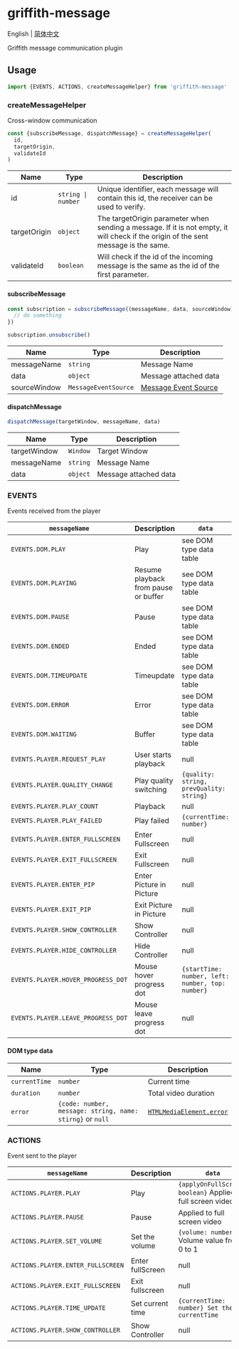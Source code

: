 # griffith-message

English | [简体中文](./README-zh-Hans.md)

Griffith message communication plugin

## Usage

```js
import {EVENTS, ACTIONS, createMessageHelper} from 'griffith-message'
```

### createMessageHelper

Cross-window communication

```js
const {subscribeMessage, dispatchMessage} = createMessageHelper(
  id,
  targetOrigin,
  validateId
)
```

| Name         | Type               | Description                                                                                                                         |
| ------------ | ------------------ | ----------------------------------------------------------------------------------------------------------------------------------- |
| id           | `string \| number` | Unique identifier, each message will contain this id, the receiver can be used to verify.                                           |
| targetOrigin | `object`           | The targetOrigin parameter when sending a message. If it is not empty, it will check if the origin of the sent message is the same. |
| validateId   | `boolean`          | Will check if the id of the incoming message is the same as the id of the first parameter.                                          |

#### subscribeMessage

```js
const subscription = subscribeMessage((messageName, data, sourceWindow) => {
  // do something
})

subscription.unsubscribe()
```

| Name         | Type                 | Description                                |
| ------------ | -------------------- | ------------------------------------------ |
| messageName  | `string`             | Message Name                               |
| data         | `object`             | Message attached data                      |
| sourceWindow | `MessageEventSource` | [Message Event Source][messageeventsource] |

[messageeventsource]: https://developer.mozilla.org/en-US/docs/Web/API/MessageEvent/source 'MessageEventSource'

#### dispatchMessage

```js
dispatchMessage(targetWindow, messageName, data)
```

| Name         | Type     | Description           |
| ------------ | -------- | --------------------- |
| targetWindow | `Window` | Target Window         |
| messageName  | `string` | Message Name          |
| data         | `object` | Message attached data |

### EVENTS

Events received from the player

| `messageName`                      | Description                          | `data`                                           |
| ---------------------------------- | ------------------------------------ | ------------------------------------------------ |
| `EVENTS.DOM.PLAY`                  | Play                                 | see DOM type data table                          |
| `EVENTS.DOM.PLAYING`               | Resume playback from pause or buffer | see DOM type data table                          |
| `EVENTS.DOM.PAUSE`                 | Pause                                | see DOM type data table                          |
| `EVENTS.DOM.ENDED`                 | Ended                                | see DOM type data table                          |
| `EVENTS.DOM.TIMEUPDATE`            | Timeupdate                           | see DOM type data table                          |
| `EVENTS.DOM.ERROR`                 | Error                                | see DOM type data table                          |
| `EVENTS.DOM.WAITING`               | Buffer                               | see DOM type data table                          |
| `EVENTS.PLAYER.REQUEST_PLAY`       | User starts playback                 | null                                             |
| `EVENTS.PLAYER.QUALITY_CHANGE`     | Play quality switching               | `{quality: string, prevQuality: string}`         |
| `EVENTS.PLAYER.PLAY_COUNT`         | Playback                             | null                                             |
| `EVENTS.PLAYER.PLAY_FAILED`        | Play failed                          | `{currentTime: number}`                          |
| `EVENTS.PLAYER.ENTER_FULLSCREEN`   | Enter Fullscreen                     | null                                             |
| `EVENTS.PLAYER.EXIT_FULLSCREEN`    | Exit Fullscreen                      | null                                             |
| `EVENTS.PLAYER.ENTER_PIP`          | Enter Picture in Picture             | null                                             |
| `EVENTS.PLAYER.EXIT_PIP`           | Exit Picture in Picture              | null                                             |
| `EVENTS.PLAYER.SHOW_CONTROLLER`    | Show Controller                      | null                                             |
| `EVENTS.PLAYER.HIDE_CONTROLLER`    | Hide Controller                      | null                                             |
| `EVENTS.PLAYER.HOVER_PROGRESS_DOT` | Mouse hover progress dot             | `{startTime: number, left: number, top: number}` |
| `EVENTS.PLAYER.LEAVE_PROGRESS_DOT` | Mouse leave progress dot             | null                                             |

#### DOM type data

| Name          | Type                                                      | Description                                        |
| ------------- | --------------------------------------------------------- | -------------------------------------------------- |
| `currentTime` | `number`                                                  | Current time                                       |
| `duration`    | `number`                                                  | Total video duration                               |
| `error`       | `{code: number, message: string, name: stirng}` or `null` | [`HTMLMediaElement.error`][htmlmediaelement-error] |

[htmlmediaelement-error]: https://developer.mozilla.org/en-US/docs/Web/API/HTMLMediaElement/error 'HTMLMediaElement.error'

### ACTIONS

Event sent to the player

| `messageName`                     | Description      | `data`                                                      | Status    |
| --------------------------------- | ---------------- | ----------------------------------------------------------- | --------- |
| `ACTIONS.PLAYER.PLAY`             | Play             | `{applyOnFullScreen: boolean}` Applied to full screen video | TODO      |
| `ACTIONS.PLAYER.PAUSE`            | Pause            | Applied to full screen video                                | SUPPORTED |
| `ACTIONS.PLAYER.SET_VOLUME`       | Set the volume   | `{volume: number}` Volume value from 0 to 1                 | TODO      |
| `ACTIONS.PLAYER.ENTER_FULLSCREEN` | Enter fullScreen | null                                                        | SUPPORTED |
| `ACTIONS.PLAYER.EXIT_FULLSCREEN`  | Exit fullscreen  | null                                                        | SUPPORTED |
| `ACTIONS.PLAYER.TIME_UPDATE`      | Set current time | `{currentTime: number} Set the currentTime`                 | SUPPORTED |
| `ACTIONS.PLAYER.SHOW_CONTROLLER`  | Show Controller  | null                                                        | SUPPORTED |
